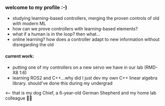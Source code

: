 <!--
**jakeelkins/jakeelkins** is a ✨ _special_ ✨ repository because its `README.md` (this file) appears on your GitHub profile.

Here are some ideas to get you started:

- 🔭 I’m currently working on ...
- 🌱 I’m currently learning ...
- 👯 I’m looking to collaborate on ...
- 🤔 I’m looking for help with ...
- 💬 Ask me about ...
- 📫 How to reach me: ...
- 😄 Pronouns: ...
- ⚡ Fun fact: ...
-->

### welcome to my profile :-)
- studying learning-based controllers, merging the proven controls of old with modern ML
- how can we prove controllers with learning-based elements?
- what if a human is in the loop? then what...
- online learning? how does a controller adapt to new information without disregarding the old

#### current work:
- putting one of my controllers on a new servo we have in our lab (RMD-X8 1:6)
- learning ROS2 and C++...why did I just dev my own C++ linear algebra library. should've done this during my undergrad


<-- that is my dog Chief, a 6-year-old German Shepherd and my home lab colleague 🐕‍🦺
